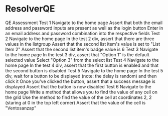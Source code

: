 # ResolverQE
QE Assessment
Test 1
Navigate to the home page
Assert that both the email address and password inputs are present as well as the login button
Enter in an email address and password combination into the respective fields
Test 2
Navigate to the home page
In the test 2 div, assert that there are three values in the listgroup
Assert that the second list item's value is set to "List Item 2"
Assert that the second list item's badge value is 6
Test 3
Navigate to the home page
In the test 3 div, assert that "Option 1" is the default selected value
Select "Option 3" from the select list
Test 4
Navigate to the home page
In the test 4 div, assert that the first button is enabled and that the second button is disabled
Test 5
Navigate to the home page
In the test 5 div, wait for a button to be displayed (note: the delay is random) and then click it
Once you've clicked the button, assert that a success message is displayed
Assert that the button is now disabled
Test 6
Navigate to the home page
Write a method that allows you to find the value of any cell on the grid
Use the method to find the value of the cell at coordinates 2, 2 (staring at 0 in the top left corner)
Assert that the value of the cell is "Ventosanzap"
